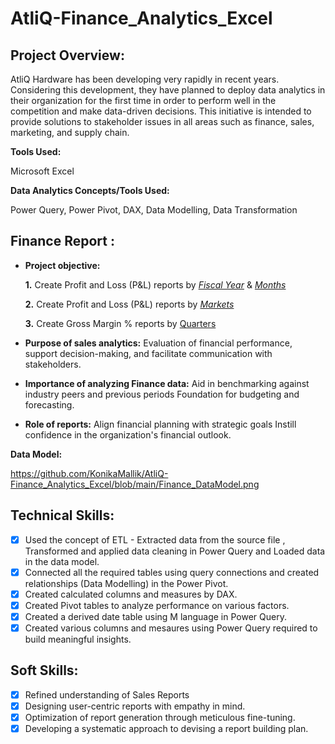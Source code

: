 # AtliQ-Finance_Analytics_Excel

## Project Overview:

AtliQ Hardware has been developing very rapidly in recent years. Considering this development, they have planned to deploy data analytics in their organization for the first time in order to perform well in the competition and make data-driven decisions. This initiative is intended to provide solutions to stakeholder issues in all areas such as finance, sales, marketing, and supply chain.

**Tools Used:**

Microsoft Excel

**Data Analytics Concepts/Tools Used:**

Power Query, Power Pivot, DAX, Data Modelling, Data Transformation

## Finance Report :

- **Project objective:** 

    **1.** Create Profit and Loss (P&L) reports by _[Fiscal Year](https://github.com/KonikaMallik/AtliQ-Finance_Analytics_Excel/blob/main/P%26Lby_Year_Report.pdf)_ & _[Months](https://github.com/KonikaMallik/AtliQ-Finance_Analytics_Excel/blob/main/P%26L_by_Months.pdf)_ 

   **2.** Create Profit and Loss (P&L) reports by _[Markets](https://github.com/KonikaMallik/AtliQ-Finance_Analytics_Excel/blob/main/P%26L_by_Market.pdf)_

    **3.** Create Gross Margin % reports by [Quarters](https://github.com/KonikaMallik/AtliQ-Finance_Analytics_Excel/blob/main/GrossMargin%25_Quarters.pdf)

- **Purpose of sales analytics:** Evaluation of financial performance, support decision-making, and facilitate communication with stakeholders.

- **Importance of analyzing Finance data:** Aid in benchmarking against industry peers and previous periods Foundation for budgeting and forecasting.

- **Role of reports:** Align financial planning with strategic goals Instill confidence in the organization's financial outlook.

**Data Model:**

https://github.com/KonikaMallik/AtliQ-Finance_Analytics_Excel/blob/main/Finance_DataModel.png 


## Technical Skills:

- [x] Used the concept of ETL - Extracted data from the source file , Transformed and applied data cleaning in Power Query and Loaded data in the data model.
- [x] Connected all the required tables using query connections and created relationships (Data Modelling) in the Power Pivot.
- [x] Created calculated columns and measures by DAX.
- [x] Created Pivot tables to analyze performance on various factors.
- [x] Created a derived date table using M language in Power Query.
- [x] Created various columns and mesaures using Power Query required to build meaningful insights.

## Soft Skills:
- [x]	Refined understanding of Sales Reports
- [x]	Designing user-centric reports with empathy in mind.
- [x]	Optimization of report generation through meticulous fine-tuning.
- [x]	Developing a systematic approach to devising a report building plan.
